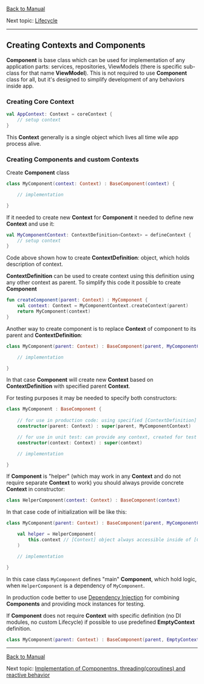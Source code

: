 [Back to Manual](../manual.md)

Next topic: [Lifecycle](lifecycle.md)
___
## Creating Contexts and Components

**Component** is base class which can be used for implementation of any application parts: services, repositories, ViewModels (there is specific sub-class for that name **ViewModel**). This is not required to use **Component** class for all, but it's designed to simplify development of any behaviors inside app.

### Creating Core Context

```kotlin
val AppContext: Context = coreContext {
    // setup context
}
```
This **Context** generally is a single object which lives all time wile app process alive.

### Creating Components and custom Contexts

Create **Component** class

```kotlin
class MyComponent(context: Context) : BaseComponent(context) {

    // implementation

}
```

If it needed to create new **Context** for **Component** it needed to define new **Context** and use it:
```kotlin
val MyComponentContext: ContextDefinition<Context> = defineContext {
    // setup context
}
```
Code above shown how to create **ContextDefinition**: object, which holds description of context.

**ContextDefinition** can be used to create context using this definition using any other context as parent.
To simplify this code it possible to create **Component**
```kotlin
fun createComponent(parent: Context) : MyComponent {
    val context: Context = MyComponentContext.createContext(parent)
    return MyComponent(context)
}
```
Another way to create component is to replace **Context** of component to its parent and **ContextDefinition**:
```kotlin
class MyComponent(parent: Context) : BaseComponent(parent, MyComponentContext) {

    // implementation

}
```
In that case **Component** will create new **Context** based on **ContextDefinition** with specified parent **Context**.

For testing purposes it may be needed to specify both constructors:
```kotlin
class MyComponent : BaseComponent {
    
    // for use in production code: using specified [ContextDefinition]
    constructor(parent: Context) : super(parent, MyComponentContext)

    // for use in unit test: can provide any context, created for test purposes
    constructor(context: Context) : super(context)

    // implementation

}
```
If **Component** is "helper" (which may work in any **Context** and do not require separate **Context** to work) you should always provide concrete **Context** in constructor:
```kotlin
class HelperComponent(context: Context) : BaseComponent(context)
```
In that case code of initialization will be like this:
```kotlin
class MyComponent(parent: Context) : BaseComponent(parent, MyComponentContext) {

    val helper = HelperComponent(
        this.context // [Context] object always accessible inside of [Component]
    )

    // implementation

}
```
In this case class ```MyComponent``` defines "main" **Component**, which hold logic, when ```HelperComponent``` is a dependency of ```MyComponent```.

In production code better to use [Dependency Injection](dependency_injection.md) for combining **Components** and providing mock instances for testing.

If **Component** does not require **Context** with specific definition (no DI modules, no custom Lifecycle) if possible to use predefined **EmptyContext** definition.
```kotlin
class MyComponent(parent: Context) : BaseComponent(parent, EmptyContext)
```
___
[Back to Manual](../manual.md)

Next topic: [Implementation of Componentns, threading(coroutines) and reactive behavior](threading_and_reactive_behavior.md)